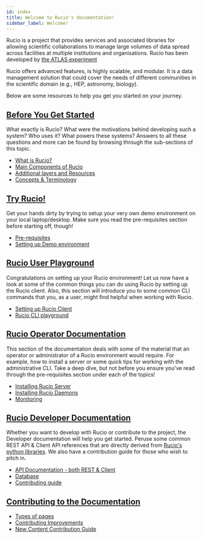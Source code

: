 ```yaml
---
id: index
title: Welcome to Rucio's documentation!
sidebar_label: Welcome!
---
```



Rucio is a project that provides services and associated libraries for allowing scientific
collaborations to manage large volumes of data spread across facilities at
multiple institutions and organisations. Rucio has been developed by
[the ATLAS experiment](https://atlas.cern/)

Rucio offers advanced features, is highly scalable, and modular. It is a data management
solution that could cover the needs of different communities in the scientific
domain (e.g., HEP, astronomy, biology).

Below are some resources to help you get you started on your journey. 

## [Before You Get Started](Before-you-get-started)

What exactly is Rucio? What were the motivations behind developing such a system? Who
uses it? What powers these systems? Answers to all these questions and more can be
found by browsing through the sub-sections of this topic.

- [What is Rucio?](What-is-rucio.md)
- [Main Components of Rucio](Main-components-of-rucio.md)
- [Additional layers and Resources](Additional-layers-&-Resources.md)
- [Concepts & Terminology](concepts.md)

## [Try Rucio!](Try-rucio.md)

Get your hands dirty by trying to setup your very own demo environment on your local
laptop/desktop. Make sure you read the pre-requisites section before starting off, though!

- [Pre-requisites](setting-up-demo)
- [Setting up Demo environment](setting-up-demo)

## [Rucio User Playground](Clients)

Congratulations on setting up your Rucio environment! Let us now have a look at some of
the common things you can do using Rucio by setting up the Rucio client. Also, this
section will introduce you to some common CLI commands that you, as a user, might find
helpful when working with Rucio.

- [Setting up Rucio Client](setting-up-rucio-client)
- [Rucio CLI playground](using-rucio-client)

## [Rucio Operator Documentation](operator)

This section of the documentation deals with some of the material that an operator or
administrator of a Rucio environment would require. For example, how to install a server
or some quick tips for working with the administrative CLI. Take a deep dive, but not
before you ensure you've read through the pre-requisites section under each of the topics!

- [Installing Rucio Server](installing-rucio-server)
- [Installing Rucio Daemons](installing-rucio-daemons)
- [Monitoring](Monitoring)

## [Rucio Developer Documentation](developer)

Whether you want to develop with Rucio or contribute to the project, the Developer
documentation will help you get started. Peruse some common REST API & Client API
references that are directly derived from [Rucio's python libraries](). We also
have a contribution guide for those who wish to pitch in.

- [API Documentation - both REST & Client](/rucio/index.html)
- [Database](database)
- [Contributing guide](contributing)

## [Contributing to the Documentation](Contributing)
- [Types of pages](page-types)
- [Contributing Improvements](contributing-improvements)
- [New Content Contribution Guide](new-content-contribution-guide)